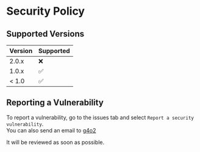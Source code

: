 # Security Policy

## Supported Versions

| Version | Supported          |
| ------- | ------------------ |
| 2.0.x   | :x:                |
| 1.0.x   | :white_check_mark: |
| < 1.0   | :white_check_mark: |

## Reporting a Vulnerability

To report a vulnerability, go to the issues tab and select ```Report a security vulnerability```.<br />
You can also send an email to <a href="mailto:maxhu787@gmail.com">g4o2</a>

It will be reviewed as soon as possible.
